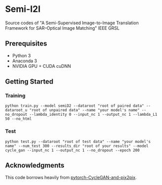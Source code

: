 # Semi-I2I
Source codes of "A Semi-Supervised Image-to-Image Translation Framework for SAR–Optical Image Matching" IEEE GRSL

## Prerequisites
- Python 3
- Anaconda 3
- NVIDIA GPU + CUDA cuDNN

## Getting Started
### Training
```
python train.py --model semiD2 --dataroot "root of paired data" --dataroot_u "root of unpaired data" --name "your model's name" --no_dropout --lambda_identity 0 --input_nc 1 --output_nc 1 --lambda_L1 50 --no_html
```

### Test
```
python test.py --dataroot "root of test data" --name "your model's name" --num_test 300 --results_dir "root of your results" --model cycle_gan --input_nc 1 --output_nc 1 --no_dropout --epoch 200
```

## Acknowledgments
This code borrows heavily from [pytorch-CycleGAN-and-pix2pix](https://github.com/junyanz/pytorch-CycleGAN-and-pix2pix).
